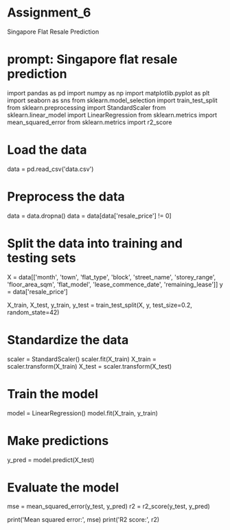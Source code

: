 # Assignment_6
Singapore Flat Resale Prediction
# prompt: Singapore flat resale prediction

import pandas as pd
import numpy as np
import matplotlib.pyplot as plt
import seaborn as sns
from sklearn.model_selection import train_test_split
from sklearn.preprocessing import StandardScaler
from sklearn.linear_model import LinearRegression
from sklearn.metrics import mean_squared_error
from sklearn.metrics import r2_score

# Load the data
data = pd.read_csv('data.csv')

# Preprocess the data
data = data.dropna()
data = data[data['resale_price'] != 0]

# Split the data into training and testing sets
X = data[['month', 'town', 'flat_type', 'block', 'street_name', 'storey_range', 'floor_area_sqm', 'flat_model', 'lease_commence_date', 'remaining_lease']]
y = data['resale_price']

X_train, X_test, y_train, y_test = train_test_split(X, y, test_size=0.2, random_state=42)

# Standardize the data
scaler = StandardScaler()
scaler.fit(X_train)
X_train = scaler.transform(X_train)
X_test = scaler.transform(X_test)

# Train the model
model = LinearRegression()
model.fit(X_train, y_train)

# Make predictions
y_pred = model.predict(X_test)

# Evaluate the model
mse = mean_squared_error(y_test, y_pred)
r2 = r2_score(y_test, y_pred)

print('Mean squared error:', mse)
print('R2 score:', r2)
